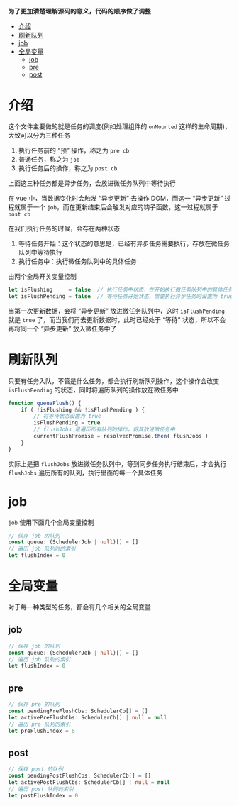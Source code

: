 **为了更加清楚理解源码的意义，代码的顺序做了调整**  

<!-- TOC -->

- [介绍](#介绍)
- [刷新队列](#刷新队列)
- [job](#job)
- [全局变量](#全局变量)
    - [job](#job-1)
    - [pre](#pre)
    - [post](#post)

<!-- /TOC -->

# 介绍

这个文件主要做的就是任务的调度(例如处理组件的 `onMounted` 这样的生命周期)，大致可以分为三种任务  
1. 执行任务前的 “预” 操作，称之为 `pre cb`  
2. 普通任务，称之为 `job`  
3. 执行任务后的操作，称之为 `post cb` 

上面这三种任务都是异步任务，会放进微任务队列中等待执行  
  
在 vue 中，当数据变化时会触发 “异步更新” 去操作 DOM，而这一 “异步更新” 过程就属于一个 `job`，而在更新结束后会触发对应的钩子函数，这一过程就属于 `post cb`  

在我们执行任务的时候，会存在两种状态  
1. 等待任务开始：这个状态的意思是，已经有异步任务需要执行，存放在微任务队列中等待执行
2. 执行任务中：执行微任务队列中的具体任务  

由两个全局开关变量控制  

```typescript
let isFlushing     = false  // 执行任务中状态，在开始执行微任务队列中的具体任务前设置为 true，任务执行结束恢复 false
let isFlushPending = false  // 等待任务开始状态，需要执行异步任务时设置为 true，执行具体的任务前恢复为 false
```

当第一次更新数据，会将 “异步更新” 放进微任务队列中，这时 `isFlushPending` 就是 `true` 了，而当我们再去更新数据时，此时已经处于 “等待” 状态，所以不会再将同一个 “异步更新” 放入微任务中了  

# 刷新队列  
只要有任务入队，不管是什么任务，都会执行刷新队列操作，这个操作会改变 `isFlushPending` 的状态，同时将遍历队列的操作放在微任务中  

```typescript
function queueFlush() {
    if ( !isFlushing && !isFlushPending ) {
        // 将等待状态设置为 true
        isFlushPending = true
        // flushJobs 是遍历所有队列的操作，将其放进微任务中
        currentFlushPromise = resolvedPromise.then( flushJobs )
    }
}
```  

实际上是把 `flushJobs` 放进微任务队列中，等到同步任务执行结束后，才会执行 `flushJobs` 遍历所有的队列，执行里面的每一个具体任务  

# job  
`job` 使用下面几个全局变量控制  
```typescript
// 保存 job 的队列
const queue: (SchedulerJob | null)[] = []
// 遍历 job 队列时的索引
let flushIndex = 0
```  


# 全局变量  
对于每一种类型的任务，都会有几个相关的全局变量  

## job  
```typescript
// 保存 job 的队列
const queue: (SchedulerJob | null)[] = []
// 遍历 job 队列的索引
let flushIndex = 0
```  

## pre  
```typescript
// 保存 pre 的队列
const pendingPreFlushCbs: SchedulerCb[] = []
let activePreFlushCbs: SchedulerCb[] | null = null
// 遍历 pre 队列的索引
let preFlushIndex = 0
```  

## post  
```typescript
// 保存 post 的队列
const pendingPostFlushCbs: SchedulerCb[] = []
let activePostFlushCbs: SchedulerCb[] | null = null
// 遍历 post 队列的索引
let postFlushIndex = 0
```  